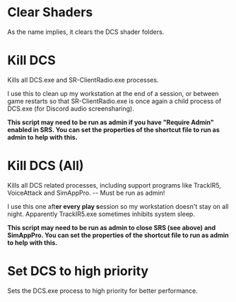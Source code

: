 # Clear Shaders

As the name implies, it clears the DCS shader folders.

# Kill DCS

Kills all DCS.exe and SR-ClientRadio.exe processes.

I use this to clean up my workstation at the end of a session, or between game restarts so that SR-ClientRadio.exe is once again a child process of DCS.exe (for Discord audio screensharing).

**This script may need to be run as admin if you have "Require Admin" enabled in SRS. You can set the properties of the shortcut file to run as admin to help with this.**

# Kill DCS (All)

Kills all DCS related processes, including support programs like TrackIR5, VoiceAttack and SimAppPro. -- Must be run as admin!

I use this one aft**er every play s**ession so my workstation doesn't stay on all night. Apparently TrackIR5.exe sometimes inhibits system sleep.

**This script may need to be run as admin to close SRS (see above) and SimAppPro. You can set the properties of the shortcut file to run as admin to help with this.**

# Set DCS to high priority

Sets the DCS.exe process to high priority for better performance.
